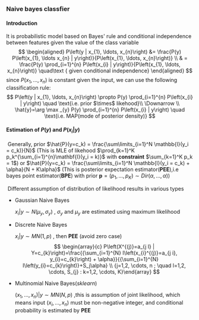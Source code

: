 ### Naive bayes classfier

#### Introduction

It is probabilistic model based on  Bayes' rule and conditional independence between features given the value of the class variable
$$
\begin{aligned}
P\left(y | x_{1}, \ldots, x_{n}\right) &= \frac{P(y) P\left(x_{1}, \ldots x_{n} | y\right)}{P\left(x_{1}, \ldots, x_{n}\right)} \\
& = \frac{P(y) \prod_{i=1}^{n} P\left(x_{i} | y\right)}{P\left(x_{1}, \ldots, x_{n}\right)} \quad\text {    given conditional independence}
\end{aligned}
$$
since $P\left(x_{1}, \ldots, x_{n}\right)$ is constant given the input, we can use the following classification rule:
$$
P\left(y | x_{1}, \ldots, x_{n}\right) \propto P(y) \prod_{i=1}^{n} P\left(x_{i} | y\right)  \quad \text{i.e. prior $\times$ likehood}\\ \Downarrow \\
\hat{y}=\arg \max _{y} P(y) \prod_{i=1}^{n} P\left(x_{i} | y\right) \quad \text{i.e. MAP(mode of posterior density)}
$$
#### Estimation of  $P(y)$ and $P(x_i | y)$ 

​	Generally, prior $\hat{P}(y=c_k) = \frac{\sum\limits_{i=1}^N \mathbb{I}(y_i = c_k)}{N}$ (This is MLE of likehood $\prod_{k=1}^K p_k^{\sum_{i=1}^{n}\mathbf{I}(y_i = k)}$ with **constraint** $\sum_{k=1}^K p_k = 1$) or $\hat{P}(y=c_k) = \frac{\sum\limits_{i=1}^N  \mathbb{I}(y_i = c_k) + \alpha}{N + K\alpha}$ (This is posterior expectation estimator(**PEE**),i.e bayes point estimator(**BPE**) with prior $\mathbf{p} = (p_1,...,p_K) \sim Dir(\alpha,...,\alpha)$)

​	Different assumption of distribution of likelihood results in various types


-  Gaussian Naive Bayes
  
    $x_{i} | y \sim N(\mu_y, \sigma_y)$ , $\sigma_y$ and $\mu_y$  are estimated using maximum likelihood
  
- Discrete Naive Bayes

    $x_i | y \sim MN(1, p)$ , then **PEE** (avoid zero case)
    $$
    \begin{array}{c} P\left(X^{(j)}=a_{j l} | Y=c_{k}\right)=\frac{{\sum_{i=1}^{N} I\left(x_{i}^{(j)}=a_{j i}, y_{i}=c_{k}\right) + \alpha}}{{\sum_{i=1}^{N} I\left(y_{i}=c_{k}\right)}+S_j\alpha} \\ {j=1,2, \cdots, n ; \quad l=1,2, \cdots, S_{j} : k=1,2, \cdots, K}\end{array}
    $$

- Multinomial Naive Bayes(*sklearn*)

    $(x_1,...,x_n)|y \sim MN(N, p)$ ,this is assumption of joint likelihood, which means input $(x_i,...,x_n)$ must be non-negative integer, and conditional probability is estimated by **PEE**
